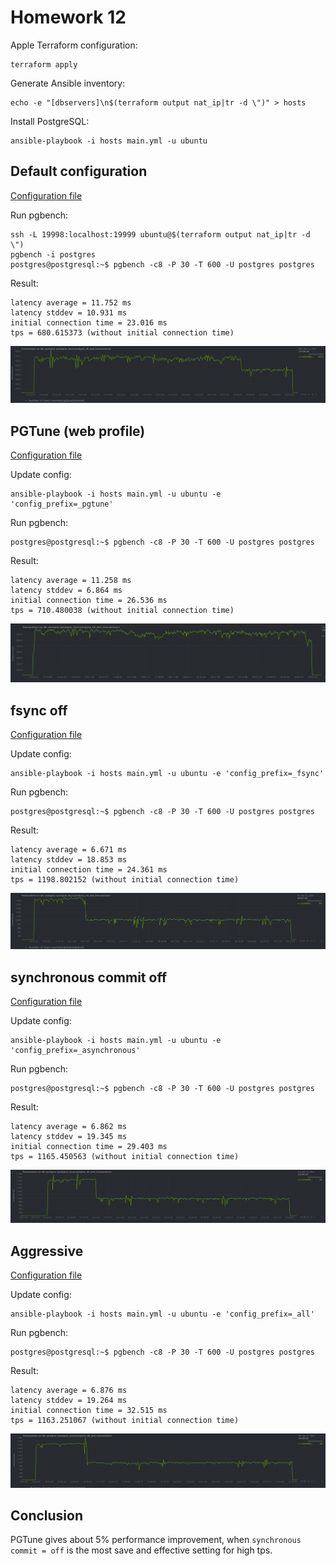 # Homework 12

Apple Terraform configuration:
```
terraform apply
```

Generate Ansible inventory:
```
echo -e "[dbservers]\n$(terraform output nat_ip|tr -d \")" > hosts
```

Install PostgreSQL:
```
ansible-playbook -i hosts main.yml -u ubuntu
```

## Default configuration

[Configuration file](./files/postgresql.conf)

Run pgbench:
```
ssh -L 19998:localhost:19999 ubuntu@$(terraform output nat_ip|tr -d \")
pgbench -i postgres
postgres@postgresql:~$ pgbench -c8 -P 30 -T 600 -U postgres postgres
```

Result:
```
latency average = 11.752 ms
latency stddev = 10.931 ms
initial connection time = 23.016 ms
tps = 680.615373 (without initial connection time)
```

![](./img/postgresql.png)

## PGTune (web profile)

[Configuration file](./files/postgresql_pgtune.conf)

Update config:
```
ansible-playbook -i hosts main.yml -u ubuntu -e 'config_prefix=_pgtune'
```
Run pgbench:
```
postgres@postgresql:~$ pgbench -c8 -P 30 -T 600 -U postgres postgres
```

Result:
```
latency average = 11.258 ms
latency stddev = 6.864 ms
initial connection time = 26.536 ms
tps = 710.480038 (without initial connection time)
```

![](./img/pgtune.png)

## fsync off

[Configuration file](./files/postgresql_fsync.conf)

Update config: 
```
ansible-playbook -i hosts main.yml -u ubuntu -e 'config_prefix=_fsync'
```
Run pgbench:
```
postgres@postgresql:~$ pgbench -c8 -P 30 -T 600 -U postgres postgres
```

Result:
```
latency average = 6.671 ms
latency stddev = 18.853 ms
initial connection time = 24.361 ms
tps = 1198.802152 (without initial connection time)
```

![](./img/fsync.png)

## synchronous commit off

[Configuration file](./files/postgresql_asynchronous.conf)

Update config:
```
ansible-playbook -i hosts main.yml -u ubuntu -e 'config_prefix=_asynchronous'
```
Run pgbench:
```
postgres@postgresql:~$ pgbench -c8 -P 30 -T 600 -U postgres postgres
```

Result:
```
latency average = 6.862 ms
latency stddev = 19.345 ms
initial connection time = 29.403 ms
tps = 1165.450563 (without initial connection time)
```

![](./img/asynchronous.png)

## Aggressive

[Configuration file](./files/postgresql_all.conf)

Update config:
```
ansible-playbook -i hosts main.yml -u ubuntu -e 'config_prefix=_all'
```
Run pgbench:
```
postgres@postgresql:~$ pgbench -c8 -P 30 -T 600 -U postgres postgres
```

Result:
```
latency average = 6.876 ms
latency stddev = 19.264 ms
initial connection time = 32.515 ms
tps = 1163.251067 (without initial connection time)
```

![](./img/all.png)

## Conclusion

PGTune gives about 5% performance improvement, when `synchronous commit = off` is the most save and effective setting for high tps.
